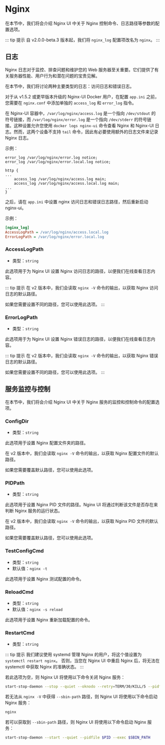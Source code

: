 # Nginx

在本节中，我们将会介绍 Nginx UI 中关于 Nginx 控制命令、日志路径等参数的配置选项。

::: tip 提示
自 v2.0.0-beta.3 版本起，我们将 `nginx_log` 配置项改名为 `nginx`。
:::


## 日志
Nginx 日志对于监控、排查问题和维护您的 Web 服务器至关重要。它们提供了有关服务器性能、用户行为和潜在问题的宝贵见解。

在本节中，我们将讨论两种主要类型的日志：访问日志和错误日志。

对于从 v1.5.2 或更早版本升级的 Nginx-UI Docker 用户，在配置 `app.ini` 之前，您需要在 `nginx.conf`
中添加单独的 `access_log` 和 `error_log` 指令。

在 Nginx-UI 容器中，`/var/log/nginx/access.log` 是一个指向 `/dev/stdout` 的符号链接，而 `/var/log/nginx/error.log`
是一个指向 `/dev/stderr` 的符号链接。这种设置允许您使用 `docker logs nginx-ui` 命令查看 Nginx 和 Nginx-UI 日志。然而，这两个设备不支持
`tail` 命令，因此有必要使用额外的日志文件来记录 Nginx 日志。

示例：

```nginx
error_log /var/log/nginx/error.log notice;
error_log /var/log/nginx/error.local.log notice;

http {
...
    access_log /var/log/nginx/access.log main;
    access_log /var/log/nginx/access.local.log main;
...
}
```

之后，请在 `app.ini` 中设置 nginx 访问日志和错误日志路径，然后重新启动 nginx-ui。

示例：

```ini
[nginx_log]
AccessLogPath = /var/log/nginx/access.local.log
ErrorLogPath = /var/log/nginx/error.local.log
```

### AccessLogPath

- 类型：`string`

此选项用于为 Nginx UI 设置 Nginx 访问日志的路径，以便我们在线查看日志内容。

::: tip 提示
在 v2 版本中，我们会读取 `nginx -V` 命令的输出，以获取 Nginx 访问日志的默认路径。

如果您需要设置不同的路径，您可以使用此选项。
:::

### ErrorLogPath

- 类型：`string`

此选项用于为 Nginx UI 设置 Nginx 错误日志的路径，以便我们在线查看日志内容。

::: tip 提示
在 v2 版本中，我们会读取 `nginx -V` 命令的输出，以获取 Nginx 错误日志的默认路径。

如果您需要设置不同的路径，您可以使用此选项。
:::

## 服务监控与控制

在本节中，我们将会介绍 Nginx UI 中关于 Nginx 服务的监控和控制命令的配置选项。

### ConfigDir
- 类型：`string`

此选项用于设置 Nginx 配置文件夹的路径。

在 v2 版本中，我们会读取 `nginx -V` 命令的输出，以获取 Nginx 配置文件的默认路径。

如果您需要覆盖默认路径，您可以使用此选项。

### PIDPath
- 类型：`string`

此选项用于设置 Nginx PID 文件的路径。Nginx UI 将通过判断该文件是否存在来判断 Nginx 服务的运行状态。

在 v2 版本中，我们会读取 `nginx -V` 命令的输出，以获取 Nginx PID 文件的默认路径。

如果您需要覆盖默认路径，您可以使用此选项。

### TestConfigCmd
- 类型：`string`
- 默认值：`nginx -t`

此选项用于设置 Nginx 测试配置的命令。

### ReloadCmd
- 类型：`string`
- 默认值：`nginx -s reload`

此选项用于设置 Nginx 重新加载配置的命令。

### RestartCmd
- 类型：`string`

::: tip 提示
我们建议使用 systemd 管理 Nginx 的用户，将这个值设置为 `systemctl restart nginx`。
否则，当您在 Nginx UI 中重启 Nginx 后，将无法在 systemctl 中获取 Nginx 的准确状态。
:::

若此选项为空，则 Nginx UI 将使用以下命令关闭 Nginx 服务：

```bash
start-stop-daemon --stop --quiet --oknodo --retry=TERM/30/KILL/5 --pidfile $PID
```

若无法从 `nginx -V` 中获得 `--sbin-path` 路径，则 Nginx UI 将使用以下命令启动 Nginx 服务：

```bash
nginx
```

若可以获取到 `--sbin-path` 路径，则 Nginx UI 将使用以下命令启动 Nginx 服务：

```bash
start-stop-daemon --start --quiet --pidfile $PID --exec $SBIN_PATH
```



